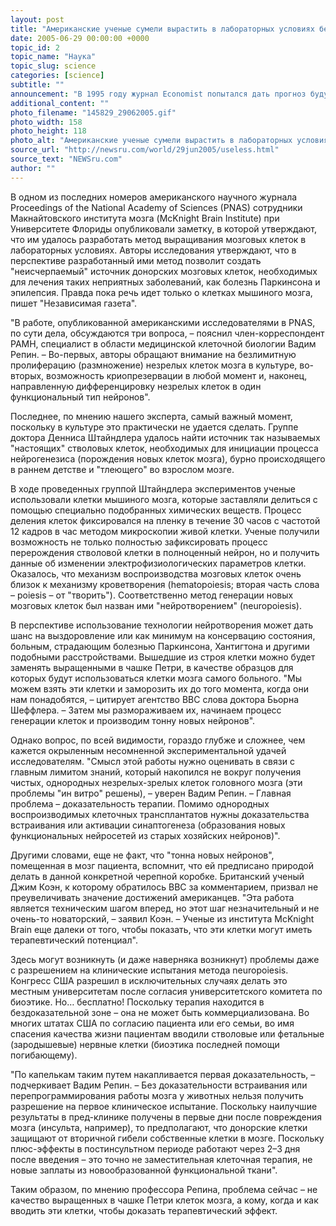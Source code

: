 ```yaml
---
layout: post
title: "Американские ученые сумели вырастить в лабораторных условиях бесполезный мозг"
date: 2005-06-29 00:00:00 +0000
topic_id: 2
topic_name: "Наука"
topic_slug: science
categories: [science]
subtitle: ""
announcement: "В 1995 году журнал Economist попытался дать прогноз будущего состояния человеческой цивилизации в связи с развитием генетических исследований и биотехнологий. По версии вполне солидного издания выглядело это так: \"Природный мир, включая человеческое тело и разум, станет пластичным. Имплантированные органы смогут изменить мозг, спроектированные вирусы обновят старые ткани. Если человечество не встретит среди звезд равных ему существ, оно сможет создать новый разум на Земле\". Эта, казалось бы, сугубая фантастика уже сегодня стала рутинным лабораторным предприятием."
additional_content: ""
photo_filename: "145829_29062005.gif"
photo_width: 158
photo_height: 118
photo_alt: "Американские ученые сумели вырастить в лабораторных условиях бесполезный мозг"
source_url: "http://newsru.com/world/29jun2005/useless.html"
source_text: "NEWSru.com"
author: ""
---
```

В одном из последних номеров американского научного журнала Proceedings of the National Academy of Sciences (PNAS) сотрудники Макнайтовского института мозга (McKnight Brain Institute) при Университете Флориды опубликовали заметку, в которой утверждают, что им удалось разработать метод выращивания мозговых клеток в лабораторных условиях. Авторы исследования утверждают, что в перспективе разработанный ими метод позволит создать "неисчерпаемый" источник донорских мозговых клеток, необходимых для лечения таких неприятных заболеваний, как болезнь Паркинсона и эпилепсия. Правда пока речь идет только о клетках мышиного мозга, пишет "Независимая газета".

"В работе, опубликованной американскими исследователями в PNAS, по сути дела, обсуждаются три вопроса, – пояснил член-корреспондент РАМН, специалист в области медицинской клеточной биологии Вадим Репин. – Во-первых, авторы обращают внимание на безлимитную пролиферацию (размножение) незрелых клеток мозга в культуре, во-вторых, возможность криопрезервации в любой момент и, наконец, направленную дифференцировку незрелых клеток в один функциональный тип нейронов".

Последнее, по мнению нашего эксперта, самый важный момент, поскольку в культуре это практически не удается сделать. Группе доктора Денниса Штайндлера удалось найти источник так называемых "настоящих" стволовых клеток, необходимых для инициации процесса нейрогенезиса (порождения новых клеток мозга), бурно происходящего в раннем детстве и "тлеющего" во взрослом мозге.

В ходе проведенных группой Штайндлера экспериментов ученые использовали клетки мышиного мозга, которые заставляли делиться с помощью специально подобранных химических веществ. Процесс деления клеток фиксировался на пленку в течение 30 часов с частотой 12 кадров в час методом микроскопии живой клетки. Ученые получили возможность не только полностью зафиксировать процесс перерождения стволовой клетки в полноценный нейрон, но и получить данные об изменении электрофизиологических параметров клетки. Оказалось, что механизм воспроизводства мозговых клеток очень близок к механизму кроветворения (hematopoiesis; вторая часть слова – poiesis – от "творить"). Соответственно метод генерации новых мозговых клеток был назван ими "нейротворением" (neuropoiesis).

В перспективе использование технологии нейротворения может дать шанс на выздоровление или как минимум на консервацию состояния, больным, страдающим болезнью Паркинсона, Хантигтона и другими подобными расстройствами. Вышедшие из строя клетки можно будет заменять выращенными в чашке Петри, в качестве образцов для которых будут использоваться клетки мозга самого больного. "Мы можем взять эти клетки и заморозить их до того момента, когда они нам понадобятся, – цитирует агентство BBC слова доктора Бьорна Шеффлера. – Затем мы размораживаем их, начинаем процесс генерации клеток и производим тонну новых нейронов".

Однако вопрос, по всей видимости, гораздо глубже и сложнее, чем кажется окрыленным несомненной экспериментальной удачей исследователям. "Смысл этой работы нужно оценивать в связи с главным лимитом знаний, который накопился не вокруг получения чистых, однородных незрелых-зрелых клеток головного мозга (эти проблемы "ин витро" решены), – уверен Вадим Репин. – Главная проблема – доказательность терапии. Помимо однородных воспроизводимых клеточных трансплантатов нужны доказательства встраивания или активации синаптогенеза (образования новых функциональных нейросетей из старых хозяйских нейронов)".

Другими словами, еще не факт, что "тонна новых нейронов", помещенная в мозг пациента, вспомнит, что ей предписано природой делать в данной конкретной черепной коробке. Британский ученый Джим Коэн, к которому обратилось BBC за комментарием, призвал не преувеличивать значение достижений американцев. "Эта работа является техническим шагом вперед, но этот шаг незначительный и не очень-то новаторский, – заявил Коэн. – Ученые из института McKnight Brain еще далеки от того, чтобы показать, что эти клетки могут иметь терапевтический потенциал".

Здесь могут возникнуть (и даже наверняка возникнут) проблемы даже с разрешением на клинические испытания метода neuropoiesis. Конгресс США разрешил в исключительных случаях делать это местным университетам после согласия университетского комитета по биоэтике. Но… бесплатно! Поскольку терапия находится в бездоказательной зоне – она не может быть коммерциализована. Во многих штатах США по согласию пациента или его семьи, во имя спасения качества жизни пациентам вводили стволовые или фетальные (зародышевые) нервные клетки (биоэтика последней помощи погибающему).

"По капелькам таким путем накапливается первая доказательность, – подчеркивает Вадим Репин. – Без доказательности встраивания или перепрограммирования работы мозга у животных нельзя получить разрешение на первое клиническое испытание. Поскольку наилучшие результаты в пред-клинике получены в первые дни после повреждения мозга (инсульта, например), то предполагают, что донорские клетки защищают от вторичной гибели собственные клетки в мозге. Поскольку плюс-эффекты в постинсультном периоде работают через 2–3 дня после введения – это точно не заместительная клеточная терапия, не новые заплаты из новообразованной функциональной ткани".

Таким образом, по мнению профессора Репина, проблема сейчас – не качество выращенных в чашке Петри клеток мозга, а кому, когда и как вводить эти клетки, чтобы доказать терапевтический эффект.
